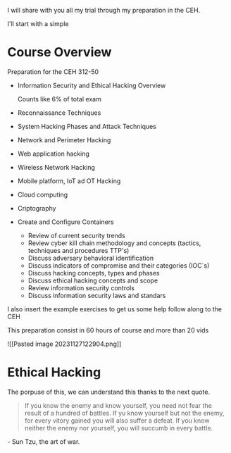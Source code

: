 I will share with you all my trial through my preparation in the CEH.

I'll start with a simple
# Course Overview

Preparation for the CEH 312-50

* Information Security and Ethical Hacking Overview

	Counts like 6% of total exam

* Reconnaissance Techniques
* System Hacking Phases and Attack Techniques
* Network and Perimeter Hacking
* Web application hacking
* Wireless Network Hacking
* Mobile platform, IoT ad OT Hacking
* Cloud computing
* Criptography


* Create and Configure Containers
	* Review of current security trends
	* Review cyber kill chain methodology and concepts (tactics, techniques and procedures TTP's)
	* Discuss adversary behavioral identification
	* Discuss indicators of compromise and their categories (IOC´s)
	* Discuss hacking concepts, types and phases
	* Discuss ethical hacking concepts and scope
	* Review information security controls
	* Discuss information security laws and standars

I also insert the example exercises to get us some help follow along to the CEH

This preparation consist in 60 hours of course and more than 20 vids

![[Pasted image 20231127122904.png]]

# Ethical Hacking

The porpuse of this, we can understand this thanks to the next quote.

> If you know the enemy and know yourself, you need not fear the result of a hundred of battles. If yu know yourself but not the enemy, for every vitory gained you will also suffer a defeat. If you know neither the enemy nor yourself, you will succumb in every battle.
> 
\- Sun Tzu, the art of war.



